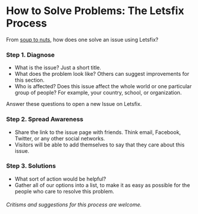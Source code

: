 # How to Solve Problems: The Letsfix Process

From [soup to nuts](http://en.wikipedia.org/wiki/Soup_to_nuts), how does one solve an issue using Letsfix?

### Step 1. Diagnose
  
  * What is the issue? Just a short title.
  * What does the problem look like? Others can suggest improvements for this section.
  * Who is affected? Does this issue affect the whole world or one particular group of people? For example, your country, school, or organization.

Answer these questions to open a new Issue on Letsfix.

### Step 2. Spread Awareness
  * Share the link to the issue page with friends. Think email, Facebook, Twitter, or any other social networks.
  * Visitors will be able to add themselves to say that they care about this issue.

### Step 3. Solutions
  * What sort of action would be helpful?
  * Gather all of our options into a list, to make it as easy as possible for the people who care to resolve this problem.
  
######  Critisms and suggestions for this process are welcome.
